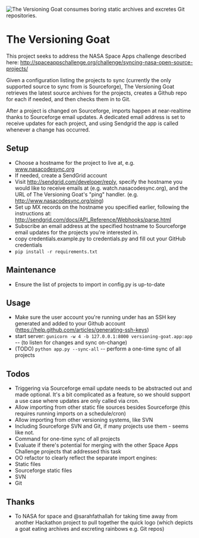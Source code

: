 ![The Versioning Goat consumes boring static archives and excretes Git repositories.](https://raw.github.com/VersioningGoat/versioning-goat/master/logo.png)


The Versioning Goat
====================

This project seeks to address the NASA Space Apps challenge described here:
http://spaceappschallenge.org/challenge/syncing-nasa-open-source-projects/

Given a configuration listing the projects to sync (currently the only supported
source to sync from is Sourceforge), The Versioning Goat retrieves the latest
source archives for the projects, creates a Github repo for each if needed, and then
checks them in to Git.

After a project is changed on Sourceforge, imports happen at near-realtime thanks to
Sourceforge email updates.  A dedicated email address is set to receive updates for
each project, and using Sendgrid the app is called whenever a change has occurred.


Setup
------

 * Choose a hostname for the project to live at, e.g. www.nasacodesync.org
 * If needed, create a SendGrid account
 * Visit http://sendgrid.com/developer/reply, specify the hostname you would like
      to receive emails at (e.g. watch.nasacodesync.org), and the URL of The Versioning
      Goat's "ping" handler. (e.g. http://www.nasacodesync.org/ping)
 * Set up MX records on the hostname you specified earlier, following the instructions at:
     http://sendgrid.com/docs/API_Reference/Webhooks/parse.html
 * Subscribe an email address at the specified hostname to Sourceforge email updates
     for the projects you're interested in.
 * copy credentials.example.py to credentials.py and fill out your GitHub credentials
 * `pip install -r requirements.txt`



Maintenance
------------

 * Ensure the list of projects to import in config.py is up-to-date


Usage
------

 * Make sure the user account you're running under has an SSH key generated and
      added to your Github account (https://help.github.com/articles/generating-ssh-keys)
 * start server: `gunicorn -w 4 -b 127.0.0.1:8000 versioning-goat.app:app` -- (to listen for changes and sync on-change)
 * (TODO) `python app.py --sync-all` -- perform a one-time sync of all projects


Todos
------

 * Triggering via Sourceforge email update needs to be abstracted out and made optional.
    It's a bit complicated as a feature, so we should support a use case where updates are only
    called via cron.
 * Allow importing from other static file sources besides Sourceforge (this
    requires running imports on a schedule/cron)
 * Allow importing from other versioning systems, like SVN
  * Including Sourceforge SVN and Git, if many projects use them - seems like not.
 * Command for one-time sync of all projects
 * Evaluate if there's potential for merging with the other Space Apps Challenge projects that addressed this task
 * OO refactor to clearly reflect the separate import engines:
  * Static files
  * Sourceforge static files
  * SVN
  * Git

Thanks
-------

 * To NASA for space and @sarahfathallah for taking time away from another Hackathon
    project to pull together the quick logo (which depicts a goat eating archives
    and excreting rainbows e.g. Git repos)

